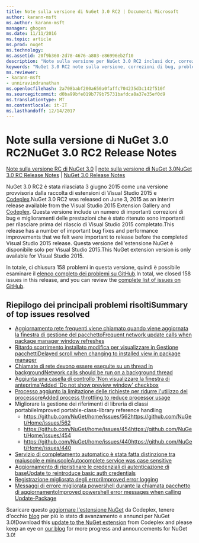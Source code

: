```yaml
---
title: Note sulla versione di NuGet 3.0 RC2 | Documenti Microsoft
author: karann-msft
ms.author: karann-msft
manager: ghogen
ms.date: 11/11/2016
ms.topic: article
ms.prod: nuget
ms.technology: 
ms.assetid: 20f9b360-2d78-4676-a803-e86996eb2f10
description: "Note sulla versione per NuGet 3.0 RC2 inclusi dcr, correzioni di bug, le funzionalità aggiunte e problemi noti."
keywords: "NuGet 3.0 RC2 note sulla versione, correzioni di bug, problemi noti, aggiunta di funzionalità, eseguire"
ms.reviewer:
- karann-msft
- unniravindranathan
ms.openlocfilehash: 2a708babf200a650a0faffc704235d3c142f510f
ms.sourcegitcommit: d0ba99bfe019b779b75731bafdca8a37e35ef0d9
ms.translationtype: MT
ms.contentlocale: it-IT
ms.lasthandoff: 12/14/2017
---
```

# <a name="nuget-30-rc2-release-notes"></a><span data-ttu-id="00e83-104">Note sulla versione di NuGet 3.0 RC2</span><span class="sxs-lookup"><span data-stu-id="00e83-104">NuGet 3.0 RC2 Release Notes</span></span>

<span data-ttu-id="00e83-105">[Note sulla versione RC di NuGet 3.0](../release-notes/nuget-3.0-RC.md) | [note sulla versione di NuGet 3.0](../release-notes/nuget-3.0.0.md)</span><span class="sxs-lookup"><span data-stu-id="00e83-105">[NuGet 3.0 RC Release Notes](../release-notes/nuget-3.0-RC.md) | [NuGet 3.0 Release Notes](../release-notes/nuget-3.0.0.md)</span></span>

<span data-ttu-id="00e83-106">NuGet 3.0 RC2 è stata rilasciata 3 giugno 2015 come una versione provvisoria dalla raccolta di estensioni di Visual Studio 2015 e [Codeplex](https://nuget.codeplex.com/releases/view/615507).</span><span class="sxs-lookup"><span data-stu-id="00e83-106">NuGet 3.0 RC2 was released on June 3, 2015 as an interim release available from the Visual Studio 2015 Extension Gallery and [Codeplex](https://nuget.codeplex.com/releases/view/615507).</span></span> <span data-ttu-id="00e83-107">Questa versione include un numero di importanti correzioni di bug e miglioramenti delle prestazioni che è stato ritenuto sono importanti per rilasciare prima del rilascio di Visual Studio 2015 completato.</span><span class="sxs-lookup"><span data-stu-id="00e83-107">This release has a number of important bug fixes and performance improvements that we felt were important to release before the completed Visual Studio 2015 release.</span></span> <span data-ttu-id="00e83-108">Questa versione dell'estensione NuGet è disponibile solo per Visual Studio 2015.</span><span class="sxs-lookup"><span data-stu-id="00e83-108">This NuGet extension version is only available for Visual Studio 2015.</span></span>

<span data-ttu-id="00e83-109">In totale, ci chiusura 158 problemi in questa versione, quindi è possibile esaminare il [elenco completo dei problemi su GitHub](https://github.com/NuGet/Home/issues?utf8=%E2%9C%93&q=is%3Aclosed+milestone%3A3.0.0-RTM+sort%3Aupdated-asc+updated%3A%3C%3D2015-06-01).</span><span class="sxs-lookup"><span data-stu-id="00e83-109">In total, we closed 158 issues in this release, and you can review the [complete list of issues on GitHub](https://github.com/NuGet/Home/issues?utf8=%E2%9C%93&q=is%3Aclosed+milestone%3A3.0.0-RTM+sort%3Aupdated-asc+updated%3A%3C%3D2015-06-01).</span></span>

## <a name="summary-of-top-issues-resolved"></a><span data-ttu-id="00e83-110">Riepilogo dei principali problemi risolti</span><span class="sxs-lookup"><span data-stu-id="00e83-110">Summary of top issues resolved</span></span>

* [<span data-ttu-id="00e83-111">Aggiornamento rete frequenti viene chiamato quando viene aggiornata la finestra di gestione del pacchetto</span><span class="sxs-lookup"><span data-stu-id="00e83-111">Frequent network update calls when package manager window refreshes</span></span>](https://github.com/NuGet/Home/issues/515)
* [<span data-ttu-id="00e83-112">Ritardo scorrimento installato modifica per visualizzare in Gestione pacchetti</span><span class="sxs-lookup"><span data-stu-id="00e83-112">Delayed scroll when changing to installed view in package manager</span></span>](https://github.com/NuGet/Home/issues/519)
* [<span data-ttu-id="00e83-113">Chiamate di rete devono essere eseguite su un thread in background</span><span class="sxs-lookup"><span data-stu-id="00e83-113">Network calls should be run on a background thread</span></span>](https://github.com/NuGet/Home/issues/516)
* [<span data-ttu-id="00e83-114">Aggiunta una casella di controllo 'Non visualizzare la finestra di anteprima'</span><span class="sxs-lookup"><span data-stu-id="00e83-114">Added 'Do not show preview window' checkbox</span></span>](https://github.com/NuGet/Home/issues/566)
* [<span data-ttu-id="00e83-115">Processo aggiunto la limitazione delle richieste per ridurre l'utilizzo del processore</span><span class="sxs-lookup"><span data-stu-id="00e83-115">Added process throttling to reduce processor usage</span></span>](https://github.com/NuGet/Home/issues/356)
* <span data-ttu-id="00e83-116">Migliorare la gestione dei riferimenti di libreria di classi portabile</span><span class="sxs-lookup"><span data-stu-id="00e83-116">Improved portable-class-library reference handling</span></span>
    * [<span data-ttu-id="00e83-117">https://github.com/NuGet/home/issues/562</span><span class="sxs-lookup"><span data-stu-id="00e83-117">https://github.com/NuGet/Home/issues/562</span></span>](https://github.com/NuGet/Home/issues/562)
    * [<span data-ttu-id="00e83-118">https://github.com/NuGet/home/issues/454</span><span class="sxs-lookup"><span data-stu-id="00e83-118">https://github.com/NuGet/Home/issues/454</span></span>](https://github.com/NuGet/Home/issues/454)
    * [<span data-ttu-id="00e83-119">https://github.com/NuGet/home/issues/440</span><span class="sxs-lookup"><span data-stu-id="00e83-119">https://github.com/NuGet/Home/issues/440</span></span>](https://github.com/NuGet/Home/issues/440)
* [<span data-ttu-id="00e83-120">Servizio di completamento automatico è stata fatta distinzione tra maiuscole e minuscole</span><span class="sxs-lookup"><span data-stu-id="00e83-120">Autocomplete service was case sensitive</span></span>](https://github.com/NuGet/Home/issues/198)
* [<span data-ttu-id="00e83-121">Aggiornamento di ripristinare le credenziali di autenticazione di base</span><span class="sxs-lookup"><span data-stu-id="00e83-121">Update to reintroduce basic auth credentials</span></span>](https://github.com/NuGet/Home/issues/456)
* [<span data-ttu-id="00e83-122">Registrazione migliorata degli errori</span><span class="sxs-lookup"><span data-stu-id="00e83-122">Improved error logging</span></span>](https://github.com/NuGet/Home/issues/407)
* [<span data-ttu-id="00e83-123">Messaggi di errore migliorata powershell durante la chiamata pacchetto di aggiornamento</span><span class="sxs-lookup"><span data-stu-id="00e83-123">Improved powershell error messages when calling Update-Package</span></span>](https://github.com/NuGet/Home/issues/5)

<span data-ttu-id="00e83-124">Scaricare questo [aggiornare l'estensione NuGet](https://nuget.codeplex.com/releases/view/615507) da Codeplex, tenere d'occhio [blog](http://blog.nuget.org) per più lo stato di avanzamento e annunci per NuGet 3.0!</span><span class="sxs-lookup"><span data-stu-id="00e83-124">Download this [update to the NuGet extension](https://nuget.codeplex.com/releases/view/615507) from Codeplex and please keep an eye on [our blog](http://blog.nuget.org) for more progress and announcements for NuGet 3.0!</span></span>